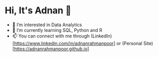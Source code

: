 # Hi, It's Adnan 👋

- 👀 I’m interested in Data Analytics
- 🌱 I’m currently learning SQL, Python and R
- 📫 You can connect with me through (LinkedIn)[https://www.linkedin.com/in/adnanrahmanpoor] or (Personal Site)[https://adnanrahmanpoor.github.io]

<!---
AdnanRahmanpoor/AdnanRahmanpoor is a ✨ special ✨ repository because its `README.md` (this file) appears on your GitHub profile.
You can click the Preview link to take a look at your changes.
--->
